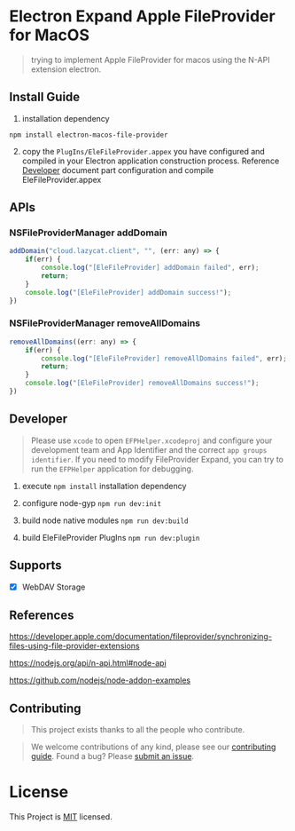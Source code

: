 <!--
 * @Author: Bin
 * @Date: 2024-09-12
 * @FilePath: /electron-macos-file-provider/README.md
-->

# Electron Expand Apple FileProvider for MacOS

> trying to implement Apple FileProvider for macos using the N-API extension electron.

## Install Guide

1. installation dependency

```shell
npm install electron-macos-file-provider
```

2. copy the `PlugIns/EleFileProvider.appex` you have configured and compiled in your Electron application construction process. Reference [Developer](./#developer) document part configuration and compile EleFileProvider.appex

## APIs

### NSFileProviderManager addDomain

```js
addDomain("cloud.lazycat.client", "", (err: any) => {
    if(err) {
        console.log("[EleFileProvider] addDomain failed", err);
        return;
    }
    console.log("[EleFileProvider] addDomain success!");
})
```

### NSFileProviderManager removeAllDomains

```js
removeAllDomains((err: any) => {
    if(err) {
        console.log("[EleFileProvider] removeAllDomains failed", err);
        return;
    }
    console.log("[EleFileProvider] removeAllDomains success!");
})
```

## Developer

> Please use `xcode` to open `EFPHelper.xcodeproj` and configure your development team and App Identifier and the correct `app groups identifier`. If you need to modify FileProvider Expand, you can try to run the `EFPHelper` application for debugging.

1. execute `npm install` installation dependency

2. configure node-gyp `npm run dev:init`

3. build node native modules `npm run dev:build`

4. build EleFileProvider PlugIns `npm run dev:plugin`

## Supports

- [x] WebDAV Storage

## References

<https://developer.apple.com/documentation/fileprovider/synchronizing-files-using-file-provider-extensions>

<https://nodejs.org/api/n-api.html#node-api>

<https://github.com/nodejs/node-addon-examples>

## Contributing

> This project exists thanks to all the people who contribute.

> We welcome contributions of any kind, please see our [contributing guide](https://github.com/electron/electron/blob/main/CONTRIBUTING.md). Found a bug? Please [submit an issue](https://github.com/PBK-B/electron-macos-file-provider/issues/new).

# License

This Project is [MIT](/LICENSE) licensed.



